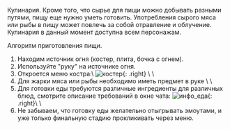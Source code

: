 Кулинария.
Кроме того, что сырье для пищи можно добывать разными путями, пищу еще нужно уметь готовить. Употребления сырого мяса или рыбы в пищу может повлечь за собой отравление и облучение.
Кулинария в данный момент доступна всем персонажам.

Алгоритм приготовления пищи.
1) Находим источник огня (костер, плита, бочка с огнем).
2) Используйте "руку" на источнике огня.
3) Откроется меню костра:\\
![костер](https://snag.gy/oDsRVL.jpg){: .right} \\
\\
4) Для жарки мяса или рыбы необходимо иметь предмет в руке \\
\\
5) Для готовки еды требуются различные ингредиенты для различных блюд, смотрите описание требований в окне чата: ![инфо_еда](https://snag.gy/ic4I09.jpg){: .right}\\
\\
6) Не забываем, что готовку еды желательно отыгрывать эмоутами, и уже только финальную стадию прокликивать через меню.

